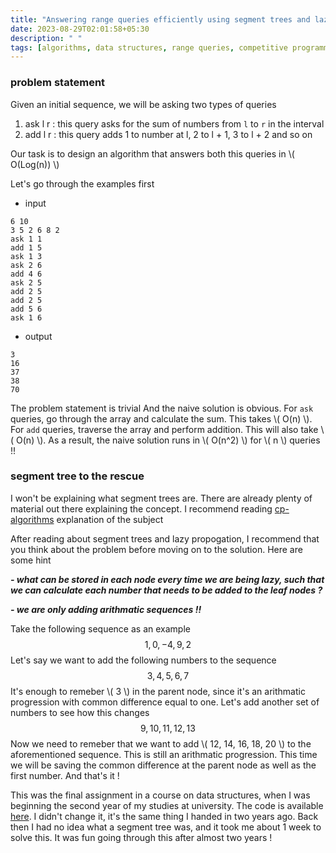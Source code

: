 ```yaml
---
title: "Answering range queries efficiently using segment trees and lazy propogation"
date: 2023-08-29T02:01:58+05:30
description: " " 
tags: [algorithms, data structures, range queries, competitive programming]
---
```

 
### problem statement 

Given an initial sequence, we will be asking two types of queries
1. ask l r : this query asks for the sum of numbers from `l` to `r` in the interval
2. add l r : this query adds 1 to number at l, 2 to l + 1, 3 to l + 2 and so on

Our task is to design an algorithm that answers both this queries in \\( O(Log(n)) \\)

Let's go through the examples first 

- input 
```
6 10
3 5 2 6 8 2
ask 1 1
add 1 5
ask 1 3
ask 2 6
add 4 6
ask 2 5
add 2 5
add 2 5
add 5 6
ask 1 6
```
- output 
```
3
16
37
38
70
```

The problem statement is trivial And the naive solution is obvious. For `ask` queries, go through 
the array and calculate the sum. This takes \\( O(n) \\). For `add` queries, traverse the array and perform addition. This will also take \\( O(n) \\). As a result, the naive solution runs in \\( O(n^2) \\) for \\( n \\) queries !!

### segment tree to the rescue 

I won't be explaining what segment trees are. There are already plenty of material out there explaining the concept. 
I recommend reading [cp-algorithms](https://cp-algorithms.com/data_structures/segment_tree.html) explanation of the subject 

After reading about segment trees and lazy propogation, I recommend that you think about the problem before moving on to the solution. 
Here are some hint 

***- what can be stored in each node every time we are being lazy, such that we can calculate each number that needs to be added to the leaf nodes ?***

***- we are only adding arithmatic sequences !!***

Take the following sequence as an example
$$
1, 0, -4, 9, 2 
$$
Let's say we want to add the following numbers to the sequence
$$ 
3, 4, 5, 6, 7
$$
It's enough to remeber \\( 3 \\) in the parent node, since it's an arithmatic progression with common difference equal to one. Let's add another set of numbers to see how this changes
$$ 
9, 10, 11, 12, 13
$$ 
Now we need to remeber that we want to add \\( 12, 14, 16, 18, 20 \\) to the aforementioned sequence. This is still an arithmatic progression. This time we will be saving the common difference at the parent node as well as the first number. And that's it ! 

This was the final assignment in a course on data structures, when I was beginning the second year of my studies at university. The code is available [here](https://github.com/mehrdad3301/segment-tree). I didn't change it, it's the same thing I handed in two years ago. Back then I had no idea what a segment tree was, and it took me about 1 week to solve this. It was fun going through this after almost two years ! 

